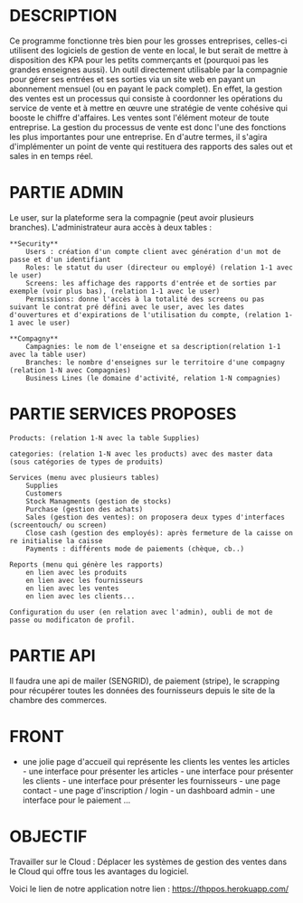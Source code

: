
**DESCRIPTION**
=================

Ce programme fonctionne très bien pour les grosses entreprises, celles-ci utilisent des logiciels de gestion de vente en local, le but serait de mettre à disposition des KPA pour les petits commerçants et (pourquoi pas les grandes enseignes aussi). Un outil directement utilisable par la compagnie pour gérer ses entrées et ses sorties via un site web en payant un abonnement mensuel (ou en payant le pack complet). En effet, la gestion des ventes est un processus qui consiste à coordonner les opérations du service de vente et à mettre en œuvre une stratégie de vente cohésive qui booste le chiffre d'affaires. Les ventes sont l'élément moteur de toute entreprise. La gestion du processus de vente est donc l'une des fonctions les plus importantes pour une entreprise. En d'autre termes, il s'agira d'implémenter un point de vente qui restituera des rapports des sales out et sales in en temps réel.

**PARTIE ADMIN**
=================

Le user, sur la plateforme sera la compagnie (peut avoir plusieurs branches). L'administrateur aura accès à deux tables :

    **Security**
        Users : création d'un compte client avec génération d'un mot de passe et d'un identifiant
        Roles: le statut du user (directeur ou employé) (relation 1-1 avec le user)
        Screens: les affichage des rapports d'entrée et de sorties par exemple (voir plus bas), (relation 1-1 avec le user)
        Permissions: donne l'accès à la totalité des screens ou pas suivant le contrat pré défini avec le user, avec les dates d'ouvertures et d'expirations de l'utilisation du compte, (relation 1-1 avec le user)

    **Compagny**
        Campagnies: le nom de l'enseigne et sa description(relation 1-1 avec la table user)
        Branches: le nombre d'enseignes sur le territoire d'une compagny (relation 1-N avec Compagnies)
        Business Lines (le domaine d'activité, relation 1-N compagnies)

**PARTIE SERVICES PROPOSES**
=============================

    Products: (relation 1-N avec la table Supplies)

    categories: (relation 1-N avec les products) avec des master data (sous catégories de types de produits)

    Services (menu avec plusieurs tables)
        Supplies
        Customers
        Stock Managments (gestion de stocks)
        Purchase (gestion des achats)
        Sales (gestion des ventes): on proposera deux types d'interfaces (screentouch/ ou screen)
        Close cash (gestion des employés): après fermeture de la caisse on re initialise la caisse
        Payments : différents mode de paiements (chèque, cb..)

    Reports (menu qui génère les rapports)
        en lien avec les produits
        en lien avec les fournisseurs
        en lien avec les ventes
        en lien avec les clients...

    Configuration du user (en relation avec l'admin), oubli de mot de passe ou modificaton de profil.

**PARTIE API**
=================

Il faudra une api de mailer (SENGRID), de paiement (stripe), le scrapping pour récupérer toutes les données des fournisseurs depuis le site de la chambre des commerces.

**FRONT**
=================

- une jolie page d'accueil qui représente les clients les ventes les articles - une interface pour présenter les articles - une interface pour présenter les clients - une interface pour présenter les fournisseurs - une page contact - une page d'inscription / login - un dashboard admin - une interface pour le paiement ...

**OBJECTIF**
=================


Travailler sur le Cloud : Déplacer les systèmes de gestion des ventes dans le Cloud qui offre tous les avantages du logiciel.

Voici le lien de notre application notre lien : https://thppos.herokuapp.com/